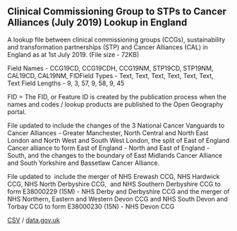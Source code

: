 ## Clinical Commissioning Group to STPs to Cancer Alliances (July 2019) Lookup in England

A lookup file between clinical commissioning groups (CCGs), sustainability and transformation partnerships (STP) and Cancer Alliances (CAL) in England as at 1st July 2019. (File size - 72KB) 

Field Names - CCG19CD, CCG19CDH, CCG19NM, STP19CD, STP19NM, CAL19CD, CAL19NM, FIDField Types - Text, Text, Text, Text, Text, Text, Text Field Lengths - 9, 3, 57, 9, 58, 9, 45

FID = The FID, or Feature ID is created by
the publication process when the names and codes / lookup products are
published to the Open Geography portal. 

File updated to include the changes of the 3 National Cancer Vanguards to Cancer Alliances - Greater Manchester, North Central and North East London and North West and South West London, the split of East of England Cancer alliance to form East of England - North and East of England - South, and the changes to the boundary of East Midlands Cancer Alliance and South Yorkshire and Bassetlaw Cancer Alliance. 

File updated to  include the merger of NHS Erewash CCG, NHS Hardwick CCG, NHS North Derbyshire CCG,  and NHS Southern Derbyshire CCG to form E38000229 (15M) - NHS Derby and Derbyshire CCG and the merger of NHS Northern, Eastern and Western Devon CCG and NHS South Devon and Torbay CCG to form E38000230 (15N) - NHS Devon CCG

[CSV](../csv/075.csv) / [data.gov.uk](https://data.gov.uk/dataset/5c3bef8a-e82e-4291-b6f8-aeb46bd83a56/clinical-commissioning-group-to-stps-to-cancer-alliances-july-2019-lookup-in-england)

